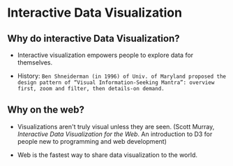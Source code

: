 # Interactive Data Visualization 

## Why do interactive Data Visualization?

* Interactive visualization empowers people to explore data for themselves.

* History: `Ben Shneiderman (in 1996) of Univ. of Maryland proposed the design pattern of “Visual Information-Seeking Mantra”: overview first, zoom and filter, then details-on demand.
  `

## Why on the web?

* Visualizations aren't truly visual unless they are seen. \(Scott Murray, _Interactive Data Visualization for the Web_. An introduction to D3 for people new to programming and web development\)

* Web is the fastest way to share data visualization to the world.
